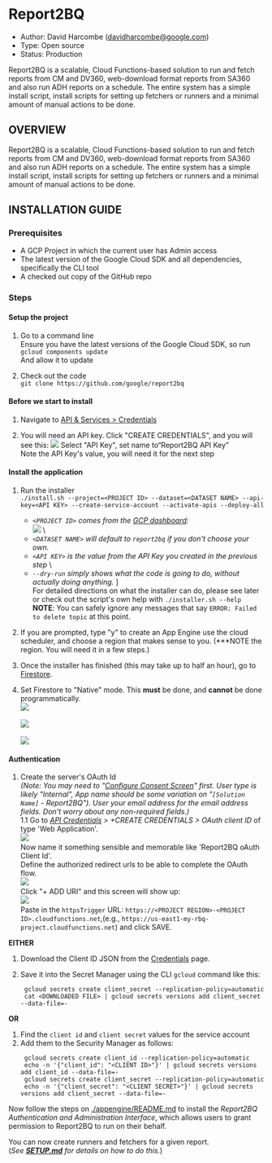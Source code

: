 # Report2BQ

* Author: David Harcombe (davidharcombe@google.com)
* Type: Open source
* Status: Production

Report2BQ is a scalable, Cloud Functions-based solution to run and fetch
reports from CM and DV360, web-download format reports from SA360 and also
run ADH reports on a schedule.
The entire system has a simple install script, install scripts for setting
up fetchers or runners and a minimal amount of manual actions to be done.

## OVERVIEW

Report2BQ is a scalable, Cloud Functions-based solution to run and fetch
reports from CM and DV360, web-download format reports from SA360 and also
run ADH reports on a schedule.
The entire system has a simple install script, install scripts for setting
up fetchers or runners and a minimal amount of manual actions to be done.

## INSTALLATION GUIDE

### Prerequisites

* A GCP Project in which the current user has Admin access
* The latest version of the Google Cloud SDK and all dependencies, specifically
  the CLI tool
* A checked out copy of the GitHub repo

### Steps

#### Setup the project
1. Go to a command line \
Ensure you have the latest versions of the Google Cloud SDK, so run \
`gcloud components update` \
And allow it to update

1. Check out the code \
  `git clone https://github.com/google/report2bq`

#### Before we start to install

1. Navigate to [API & Services > Credentials](https://console.cloud.google.com/apis/credentials)

1. You will need an API key. Click "CREATE CREDENTIALS", and you will see this:
![](screenshots/3a-CreateAPIKey.png)
Select "API Key", set name to“Report2BQ API Key” \
Note the API Key's value, you will need it for the next step

#### Install the application

1. Run the installer \
`./install.sh --project=<PROJECT ID> --dataset=<DATASET NAME> --api-key=<API
KEY> --create-service-account --activate-apis --deploy-all`
   * _`<PROJECT ID>` comes from the [GCP dashboard](https://console.cloud.google.com/home/dashboard):_ \
![](screenshots/1-project_id.png) \
   * _`<DATASET NAME>` will default to `report2bq` if you don't choose your own._
   * _`<API KEY>`  is the value from the API Key you created in the previous step_ \
   * _`--dry-run` simply shows what the code is _going_ to do, without actually doing
 anything._  ] \
For detailed directions on what the installer can do, please see later or check
 out the script's own help with `./installer.sh --help` \
**NOTE**: You can safely ignore any messages that say `ERROR: Failed to delete topic` at this point.
1. If you are prompted, type "y" to create an App Engine use the cloud scheduler, and choose a region  that makes
sense to you. (***NOTE the region. You will need it in a few steps.)

1. Once the installer has finished (this may take up to half an hour), go to [Firestore](https://console.cloud.google.com/firestore/data).

1. Set Firestore to "Native" mode. This **must** be done, and **cannot** be done programmatically. \
![](screenshots/firestore-to-native-mode-0.png)\
\
![](screenshots/firestore-to-native-mode-2.png)\
\
![](screenshots/firestore-to-native-mode-1.png)

#### Authentication

1. Create the server's OAuth Id \
*(Note: You may need to "[Configure Consent Screen](https://console.cloud.google.com/apis/credentials/consent)" first. User type is likely "Internal", App name should be some variation on "`[Solution Name]` - Report2BQ"). User your email address for the email address fields. Don't worry about any non-required fields.)*\
1.1 Go to _[API Credentials](https://console.cloud.google.com/apis/credentials) > +CREATE CREDENTIALS > OAuth client ID_ of type
'Web Application'. \
![](screenshots/4-OAuthClientId.png) \
Now name it something sensible and memorable like 'Report2BQ oAuth Client Id'. \
Define the authorized redirect urls to be able to complete the OAuth flow.\
![](screenshots/6-RedirectURI.png) \
Click "+ ADD URI"  and this screen will show up: \
![](screenshots/7-OAuthRedirectURI.png) \
Paste in the `httpsTrigger` URL: `https://<PROJECT REGION>-<PROJECT ID>.cloudfunctions.net`,(e.g., `https://us-east1-my-rbq-project.cloudfunctions.net`) and click SAVE.


**EITHER**

1. Download the Client ID JSON from the [Credentials](https://console.cloud.google.com/apis/credentials) page.

2. Save it into the Secret Manager using the CLI `gcloud` command like this:
   ```
    gcloud secrets create client_secret --replication-policy=automatic
    cat <DOWNLOADED FILE> | gcloud secrets versions add client_secret --data-file=-
   ```

**OR**

1. Find the `client id` and `client secret` values for the service account
2. Add them to the Security Manager as follows:
   ```
    gcloud secrets create client_id --replication-policy=automatic
    echo -n '{"client_id": "<CLIENT ID>"}' | gcloud secrets versions add client_id --data-file=-
    gcloud secrets create client_secret --replication-policy=automatic
    echo -n '{"client_secret": "<CLIENT SECRET>"}' | gcloud secrets versions add client_secret --data-file=-
   ```

Now follow the steps on [./appengine/README.md](./appengine/README.md) to install the *Report2BQ Authentication and Administration Interface*, which allows users to grant permission to Report2BQ to run on their behalf.

You can now create runners and fetchers for a given report.\
(*See **[SETUP.md](SETUP.md)** for details on how to do this.*)
